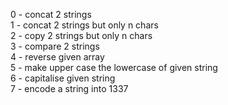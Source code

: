 0 - concat 2 strings <br />
1 - concat 2 strings but only n chars <br />
2 - copy 2 strings but only n chars <br />
3 - compare 2 strings <br />
4 - reverse given array <br />
5 - make upper case the lowercase of given string <br />
6 - capitalise given string <br />
7 - encode a string into 1337 <br />
